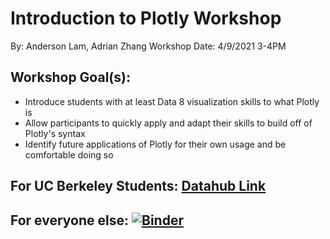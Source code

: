 # Introduction to Plotly Workshop
By: Anderson Lam, Adrian Zhang
Workshop Date: 4/9/2021 3-4PM

## Workshop Goal(s): 
* Introduce students with at least Data 8 visualization skills to what Plotly is			
* Allow participants to quickly apply and adapt their skills to build off of Plotly's syntax			
* Identify future applications of Plotly for their own usage and be comfortable doing so			

## For UC Berkeley Students: [Datahub Link](https://datahub.berkeley.edu/hub/user-redirect/git-pull?repo=https%3A%2F%2Fgithub.com%2Fds-peer-consulting%2Fsp21-intro-to-plotly-workshop&urlpath=tree%2Fsp21-intro-to-plotly-workshop%2Fsp21-intro-to-plotly.ipynb&branch=main)

## For everyone else: [![Binder](https://mybinder.org/badge_logo.svg)](https://mybinder.org/v2/gh/ds-peer-consulting/sp21-intro-to-plotly-workshop/main?filepath=sp21-intro-to-plotly.ipynb)

